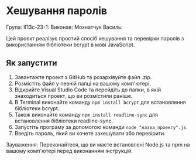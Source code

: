 # Хешування паролів

Група: ІПЗс-23-1:
Виконав: Мохнатчук Василь:

Цей проєкт реалізує простий спосіб хешування та перевірки паролів з використанням бібліотеки bcrypt в мові JavaScript.

## Як запустити

1. Завантажте проект з GitHub та розархівуйте файл .zip.
2. Розмістіть файл у певній папці на вашому комп'ютері.
3. Відкрийте Visual Studio Code та перейдіть до папки, в якій знаходиться проект, що ви розмістили раніше.
4. В Terminal виконайте команду `npm install bcrypt` для встановлення бібліотеки bcrypt.
5. Також виконайте команду `npm install readline-sync` для встановлення бібліотеки readline-sync.
6. Запустіть програму за допомогою команди `node "назва_проекту".js`.
3. Введіть пароль, який ви хочете захешувати або перевірити.

Зауваження: Переконайтеся, що ви маєте встановлені Node.js та npm на вашому комп'ютері перед виконанням інструкцій.
